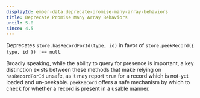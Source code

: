 ```yaml
---
displayId: ember-data:deprecate-promise-many-array-behaviors
title: Deprecate Promise Many Array Behaviors
until: 5.0
since: 4.5
---
```


Deprecates `store.hasRecordForId(type, id)` in favor of `store.peekRecord({ type, id }) !== null`.

Broadly speaking, while the ability to query for presence is important, a key distinction exists between these methods that make relying on `hasRecordForId` unsafe, as it may report `true` for a record which is not-yet loaded and un-peekable. `peekRecord` offers a safe mechanism by which to check for whether a record is present in a usable manner.
